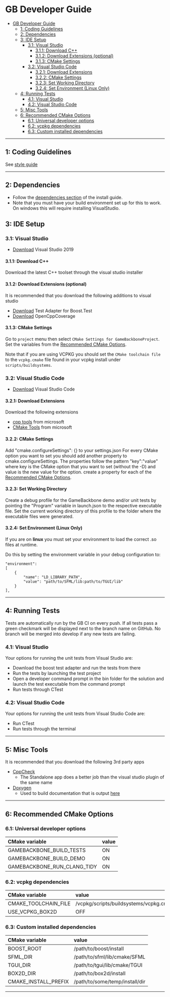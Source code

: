 # GB Developer Guide

- [GB Developer Guide](#gb-developer-guide)
  - [1: Coding Guidelines](#1-coding-guidelines)
  - [2: Dependencies](#2-dependencies)
  - [3: IDE Setup](#3-ide-setup)
    - [3.1: Visual Studio](#31-visual-studio)
      - [3.1.1: Download C++](#311-download-c)
      - [3.1.2: Download Extensions (optional)](#312-download-extensions-optional)
      - [3.1.3: CMake Settings](#313-cmake-settings)
    - [3.2: Visual Studio Code](#32-visual-studio-code)
      - [3.2.1: Download Extensions](#321-download-extensions)
      - [3.2.2: CMake Settings](#322-cmake-settings)
      - [3.2.3: Set Working Directory](#323-set-working-directory)
      - [3.2.4: Set Environment (Linux Only)](#324-set-environment-linux-only)
  - [4: Running Tests](#4-running-tests)
    - [4.1: Visual Studio](#41-visual-studio)
    - [4.2: Visual Studio Code](#42-visual-studio-code)
  - [5: Misc Tools](#5-misc-tools)
  - [6: Recommended CMake Options](#6-recommended-cmake-options)
    - [6.1: Universal developer options](#61-universal-developer-options)
    - [6.2: vcpkg dependencies](#62-vcpkg-dependencies)
    - [6.3: Custom installed dependencies](#63-custom-installed-dependencies)

***

## 1: Coding Guidelines

See [style guide](https://github.com/AgreeableDeerGames/GameBackbone/blob/master/Guides/StyleGuide.txt)

***
## 2: Dependencies
* Follow the [dependencies section](https://github.com/AgreeableDeerGames/GameBackbone/blob/master/Guides/InstallGuide.md#22-install-dependencies) of the install guide.
* Note that you must have your build environment set up for this to work. On windows this will require installing VisualStudio.

## 3: IDE Setup
### 3.1: Visual Studio
* [Download](https://visualstudio.microsoft.com/downloads/) Visual Studio 2019

#### 3.1.1: Download C++
Download the latest C++ toolset through the visual studio installer

#### 3.1.2: Download Extensions (optional) 
It is recommended that you download the following additions to visual studio
* [Download](https://marketplace.visualstudio.com/items?itemName=VisualCPPTeam.TestAdapterforBoostTest) Test Adapter for Boost.Test
* [Download](https://marketplace.visualstudio.com/items?itemName=OpenCppCoverage.OpenCppCoveragePlugin) OpenCppCoverage

#### 3.1.3: CMake Settings
Go to `project` menu then select `CMake Settings for GameBackboneProject`. Set the variables from the [Recommended CMake Options](#5-recommended-cmake-options).

Note that if you are using VCPKG you should set the `CMake toolchain file` to the `vcpkg.cmake` file found in your vcpkg install under `scripts/buildsystems`.

### 3.2: Visual Studio Code
* [Download](https://code.visualstudio.com/) Visual Studio Code

#### 3.2.1: Download Extensions
Download the following extensions
* [cpp tools](https://marketplace.visualstudio.com/items?itemName=ms-vscode.cpptools) from microsoft
* [CMake Tools](https://marketplace.visualstudio.com/items?itemName=ms-vscode.cmake-tools) from microsoft

#### 3.2.2: CMake Settings
Add "cmake.configureSettings": {} to your settings.json
For every CMake option you want to set you should add another property to cmake.configureSettings. The properties follow the pattern "key":"value" where key is the CMake option that you want to set (without the -D) and value is the new value for the option. create a property for each of the [Recommended CMake Options](#6-recommended-cmake-options).


#### 3.2.3: Set Working Directory

Create a debug profile for the GameBackbone demo and/or unit tests by pointing the "Program" variable in launch.json to the respective executable file.
Set the current working directory of this profile to the folder where the executable files were generated.

#### 3.2.4: Set Environment (Linux Only)

If you are on **linux** you must set your environment to load the correct .so files at runtime. 

Do this by setting the environment variable in your debug configuration to:

    "environment": 
    [
	    {
	        "name": "LD_LIBRARY_PATH",
	        "value": "path/to/SFML/lib:path/to/TGUI/lib"
	    }
    ],

***
## 4: Running Tests

Tests are automatically run by the GB CI on every push. If all tests pass a green checkmark will be displayed next to the branch name on GitHub. No branch will be merged into develop if any new tests are failing.


### 4.1: Visual Studio
Your options for running the unit tests from Visual Studio are:
* Download the boost test adapter and run the tests from there
* Run the tests by launching the test project
* Open a developer command prompt in the bin folder for the solution and launch the test executable from the command prompt
* Run tests through CTest
### 4.2: Visual Studio Code
Your options for running the unit tests from Visual Studio Code are:
* Run CTest
* Run tests through the terminal
***
## 5: Misc Tools
It is recommended that you download the following 3rd party apps
* [CppCheck](http://cppcheck.sourceforge.net/)
  - The Standalone app does a better job than the visual studio plugin of the same name
* [Doxygen](http://www.stack.nl/~dimitri/doxygen/index.html)
  - Used to build documentation that is output [here](https://AgreeableDeerGames.github.io/GameBackbone/)

***
## 6: Recommended CMake Options

### 6.1: Universal developer options

|CMake variable|value|
|:---|:---|
|GAMEBACKBONE_BUILD_TESTS|ON|
|GAMEBACKBONE_BUILD_DEMO|ON|
|GAMEBACKBONE_RUN_CLANG_TIDY|ON|

### 6.2: vcpkg dependencies

|CMake variable|value|
|:---|:---|
|CMAKE_TOOLCHAIN_FILE|/vcpkg/scripts/buildsystems/vcpkg.cmake|
|USE_VCPKG_BOX2D|OFF|

### 6.3: Custom installed dependencies

|CMake variable|value|
|:---|:---|
|BOOST_ROOT|/path/to/boost/install|
|SFML_DIR|/path/to/sfml/lib/cmake/SFML|
|TGUI_DIR|/path/to/tgui/lib/cmake/TGUI|
|BOX2D_DIR|/path/to/box2d/install|
|CMAKE_INSTALL_PREFIX|/path/to/some/temp/install/dir|

***
